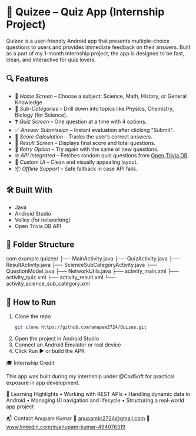 # 📱 Quizee – Quiz App (Internship Project)

*Quizee* is a user-friendly Android app that presents multiple-choice questions to users and provides immediate feedback on their answers. Built as a part of my 1-month internship project, the app is designed to be fast, clean, and interactive for quiz lovers.

## 🔍 Features

- 🔘 *Home Screen* – Choose a subject: Science, Math, History, or General Knowledge.
- 📂 *Sub-Categories* – Drill down into topics like Physics, Chemistry, Biology (for Science).
- ❓ *Quiz Screen* – One question at a time with 4 options.
- ✅ *Answer Submission* – Instant evaluation after clicking "Submit".
- 🧮 *Score Calculation* – Tracks the user’s correct answers.
- 🧾 *Result Screen* – Displays final score and total questions.
- 🔁 *Retry Option* – Try again with the same or new questions.
- 🌐 *API Integrated* – Fetches random quiz questions from [Open Trivia DB](https://opentdb.com/).
- 🎨 *Custom UI* – Clean and visually appealing layout.
- 📦 *Offline Support* – Safe fallback in case API fails.

## 🛠 Built With

- Java
- Android Studio
- Volley (for networking)
- Open Trivia DB API

## 📁 Folder Structure
com.example.quizee/
├── MainActivity.java
├── QuizActivity.java
├── ResultActivity.java
├── ScienceSubCategoryActivity.java
├── QuestionModel.java
├── NetworkUtils.java
├── activity_main.xml
├── activity_quiz.xml
├── activity_result.xml
└── activity_science_sub_category.xml

## 🚀 How to Run

1. Clone the repo  
   ```bash
   git clone https://github.com/anupam2724/Quizee.git
2.	Open the project in Android Studio
3.	Connect an Android Emulator or real device
4.	Click Run ▶ or build the APK

🎓 Internship Credit

This app was built during my internship under @CodSoft for practical exposure in app development.

🧠 Learning Highlights
	•	Working with REST APIs
	•	Handling dynamic data in Android
	•	Managing UI navigation and lifecycle
	•	Structuring a real-world app project

📬 Contact
 Anupam Kumar
 📧 anupamkr2724@gmail.com
 🔗 www.linkedin.com/in/anupam-kumar-494076319
